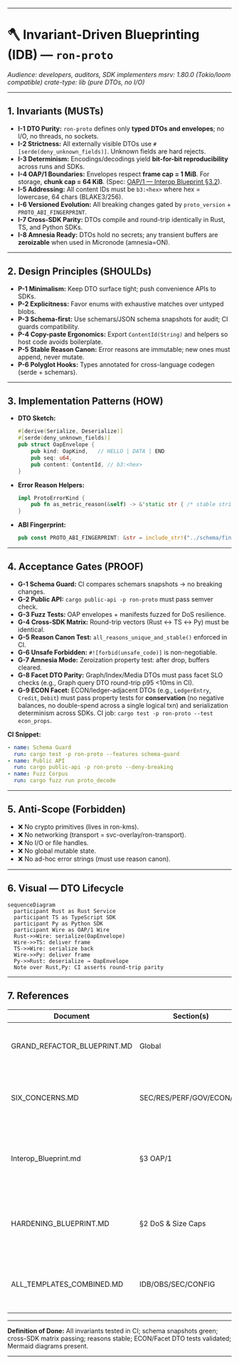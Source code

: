 

---

# 🪓 Invariant-Driven Blueprinting (IDB) — `ron-proto`

*Audience: developers, auditors, SDK implementers*
*msrv: 1.80.0 (Tokio/loom compatible)*
*crate-type: lib (pure DTOs, no I/O)*

---

## 1. Invariants (MUSTs)

* **I-1 DTO Purity:** `ron-proto` defines only **typed DTOs and envelopes**; no I/O, no threads, no sockets.
* **I-2 Strictness:** All externally visible DTOs use `#[serde(deny_unknown_fields)]`. Unknown fields are hard rejects.
* **I-3 Determinism:** Encodings/decodings yield **bit-for-bit reproducibility** across runs and SDKs.
* **I-4 OAP/1 Boundaries:** Envelopes respect **frame cap = 1 MiB**. For storage, **chunk cap = 64 KiB**. (Spec: [OAP/1 — Interop Blueprint §3.2](../../docs/Interop_Blueprint.md)).
* **I-5 Addressing:** All content IDs must be `b3:<hex>` where hex = lowercase, 64 chars (BLAKE3/256).
* **I-6 Versioned Evolution:** All breaking changes gated by `proto_version` + `PROTO_ABI_FINGERPRINT`.
* **I-7 Cross-SDK Parity:** DTOs compile and round-trip identically in Rust, TS, and Python SDKs.
* **I-8 Amnesia Ready:** DTOs hold no secrets; any transient buffers are **zeroizable** when used in Micronode (amnesia=ON).

---

## 2. Design Principles (SHOULDs)

* **P-1 Minimalism:** Keep DTO surface tight; push convenience APIs to SDKs.
* **P-2 Explicitness:** Favor enums with exhaustive matches over untyped blobs.
* **P-3 Schema-first:** Use schemars/JSON schema snapshots for audit; CI guards compatibility.
* **P-4 Copy-paste Ergonomics:** Export `ContentId(String)` and helpers so host code avoids boilerplate.
* **P-5 Stable Reason Canon:** Error reasons are immutable; new ones must append, never mutate.
* **P-6 Polyglot Hooks:** Types annotated for cross-language codegen (serde + schemars).

---

## 3. Implementation Patterns (HOW)

* **DTO Sketch:**

  ```rust
  #[derive(Serialize, Deserialize)]
  #[serde(deny_unknown_fields)]
  pub struct OapEnvelope {
      pub kind: OapKind,   // HELLO | DATA | END
      pub seq: u64,
      pub content: ContentId, // b3:<hex>
  }
  ```

* **Error Reason Helpers:**

  ```rust
  impl ProtoErrorKind {
      pub fn as_metric_reason(&self) -> &'static str { /* stable strings */ }
  }
  ```

* **ABI Fingerprint:**

  ```rust
  pub const PROTO_ABI_FINGERPRINT: &str = include_str!("../schema/fingerprint.txt");
  ```

---

## 4. Acceptance Gates (PROOF)

* **G-1 Schema Guard:** CI compares schemars snapshots → no breaking changes.
* **G-2 Public API:** `cargo public-api -p ron-proto` must pass semver check.
* **G-3 Fuzz Tests:** OAP envelopes + manifests fuzzed for DoS resilience.
* **G-4 Cross-SDK Matrix:** Round-trip vectors (Rust ↔ TS ↔ Py) must be identical.
* **G-5 Reason Canon Test:** `all_reasons_unique_and_stable()` enforced in CI.
* **G-6 Unsafe Forbidden:** `#![forbid(unsafe_code)]` is non-negotiable.
* **G-7 Amnesia Mode:** Zeroization property test: after drop, buffers cleared.
* **G-8 Facet DTO Parity:** Graph/Index/Media DTOs must pass facet SLO checks (e.g., Graph query DTO round-trip p95 <10ms in CI).
* **G-9 ECON Facet:** ECON/ledger-adjacent DTOs (e.g., `LedgerEntry`, `Credit`, `Debit`) must pass property tests for **conservation** (no negative balances, no double-spend across a single logical txn) and serialization determinism across SDKs. CI job: `cargo test -p ron-proto --test econ_props`.

**CI Snippet:**

```yaml
- name: Schema Guard
  run: cargo test -p ron-proto --features schema-guard
- name: Public API
  run: cargo public-api -p ron-proto --deny-breaking
- name: Fuzz Corpus
  run: cargo fuzz run proto_decode
```

---

## 5. Anti-Scope (Forbidden)

* ❌ No crypto primitives (lives in ron-kms).
* ❌ No networking (transport = svc-overlay/ron-transport).
* ❌ No I/O or file handles.
* ❌ No global mutable state.
* ❌ No ad-hoc error strings (must use reason canon).

---

## 6. Visual — DTO Lifecycle

```mermaid
sequenceDiagram
  participant Rust as Rust Service
  participant TS as TypeScript SDK
  participant Py as Python SDK
  participant Wire as OAP/1 Wire
  Rust->>Wire: serialize(OapEnvelope)
  Wire->>TS: deliver frame
  TS->>Wire: serialize back
  Wire->>Py: deliver frame
  Py->>Rust: deserialize → OapEnvelope
  Note over Rust,Py: CI asserts round-trip parity
```

---

## 7. References

| Document                    | Section(s)               | Tie-In                                                                    |
| --------------------------- | ------------------------ | ------------------------------------------------------------------------- |
| GRAND_REFACTOR_BLUEPRINT.MD | Global                   | Refactor constitution; Perfection Gates; CI posture.                      |
| SIX_CONCERNS.MD             | SEC/RES/PERF/GOV/ECON/DX | Concern spine; maps to invariants (I-2/I-3/I-7) and gates (G-1..G-9).     |
| Interop_Blueprint.md        | §3 OAP/1                 | Canonical frame cap (1 MiB) and semantics; cross-SDK parity requirements. |
| HARDENING_BLUEPRINT.MD      | §2 DoS & Size Caps       | Parser hardening, oversize/zip-bomb defenses; aligns with fuzz targets.   |
| ALL_TEMPLATES_COMBINED.MD   | IDB/OBS/SEC/CONFIG       | Template canon; keeps structure and acceptance gates consistent.          |

---

**Definition of Done:** All invariants tested in CI; schema snapshots green; cross-SDK matrix passing; reasons stable; ECON/Facet DTO tests validated; Mermaid diagrams present.

---


